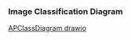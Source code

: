 ### Image Classification Diagram

[APClassDiagram drawio](https://user-images.githubusercontent.com/47365682/202893268-0ae34134-900a-4d0a-b5ad-8de47d9c007a.png)
